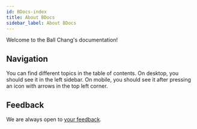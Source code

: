 ```yaml
---
id: BDocs-index
title: About BDocs
sidebar_label: About BDocs
---
```


Welcome to the Ball Chang's documentation!

## Navigation

You can find different topics in the table of contents. On desktop, you should see it in the left sidebar. On mobile, you should see it after pressing an icon with arrows in the top left corner.

## Feedback

We are always open to [your feedback](https://gitlab.com/zhangbolily/BDocs/issues).